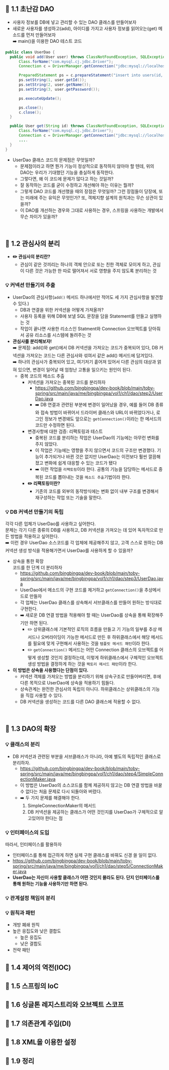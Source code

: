 ## 🌱 1.1 초난감 DAO
* 사용자 정보를 DB에 넣고 관리할 수 있는 DAO 클래스를 만들어보자
* 새로운 사용자를 생성하고(add), 아이디를 가지고 사용자 정보를 읽어오는(get) 메소드를 먼저 만들어보자   
  ➡️ main()을 이용한 DAO 테스트 코드
```java
public class UserDao {
  public void add(User user) throws ClassNotFoundException, SQLException {
      Class.forName("com.mysql.cj.jdbc.Driver");
      Connection c = DriverManager.getConnection("jdbc:mysql://localhost:13306/springbook?characterEncoding=UTF-8", "spring", "book");

      PreparedStatement ps = c.prepareStatement("insert into users(id, name, password) values(?,?,?)");
      ps.setString(1, user.getId());
      ps.setString(2, user.getName());
      ps.setString(3, user.getPassword());

      ps.executeUpdate();

      ps.close();
      c.close();
  }

  public User get(String id) throws ClassNotFoundException, SQLException {
      Class.forName("com.mysql.cj.jdbc.Driver");
      Connection c = DriverManager.getConnection("jdbc:mysql://localhost:13306/springbook?characterEncoding=UTF-8", "spring", "book");
      ....
  }
}
```
  * UserDao 클래스 코드의 문제점은 무엇일까?
    * 문제점이라고 하면 뭔가 기능이 정상적으로 동작하지 않아야 할 텐데, 위의 DAO는 우리가 기대했던 기능을 충실하게 동작한다.
    * 그렇다면, 왜 이 코드에 문제가 많다고 하는 것일까?
    * 잘 동작하는 코드를 굳이 수정하고 개선해야 하는 이유는 뭘까?
    * 그렇게 DAO 코드를 개선했을 때의 장점은 무엇일까? 그런 장점들이 당장에, 또는 미래에 주는 유익은 무엇인가? 또, 객체지향 설계의 원칙과는 무슨 상관이 있을까?
    * 이 DAO를 개선하는 경우와 그대로 사용하는 경우, 스프링을 사용하는 개발에서 무슨 차이가 있을까?
</br>

## 🌱 1.2 관심사의 분리
* **✏️ 관심사의 분리란?**
  * 관심이 같은 것끼리는 하나의 객체 안으로 또는 친한 객체로 모이게 하고, 관심이 다른 것은 가능한 한 따로 떨어져서 서로 영향을 주지 않도록 분리하는 것

### 💡 커넥션 만들기의 추출
* UserDao의 관심사항(`add()` 메서드 하나에서만 적어도 세 가지 관심사항을 발견할 수 있다.)
  * DB과 연결을 위한 커넥션을 어떻게 가져올까?
  * 사용자 등록을 위해 DB에 보낼 SQL 문장을 담을 Statement를 만들고 실행하는 것
  * 작업이 끝나면 사용한 리소스인 Statment와 Connection 오브젝트를 닫아줘서 공유 리소스를 시스템에 돌려주는 것
* **관심사를 분리해보자!**   
  ➡️ 문제점: add()와 get()에서 DB 커넥션을 가져오는 코드가 중복되어 있다, DB 커넥션을 가져오는 코드는 다른 관심사와 섞여서 같은 add() 메서드에 담겨있다.   
  ➡️ 하나의 관심사가 중복되어 있고, 여기저기 흩어져 있어서 다른 관심의 대상과 얽혀 있으면, 변경이 일어날 때 엄청난 고통을 일으키는 원인이 된다.   
  * 중복 코드의 메소드 추출
    * 커넥션을 가져오는 중복된 코드를 분리하자
      * https://github.com/bingbingpa/dev-book/blob/main/toby-spring/src/main/java/me/bingbingpa/vol1/ch1/dao/step2/UserDao.java
      * ➡️ DB 연결과 관련된 부분에 변경이 일어났을 경우, 예를 들어 DB 종류와 접속 방법이 바뀌어서 드라이버 클래스와 URL이 바뀌었다거나, 로그인 정보가 변경돼도 앞으로는 `getConnection()`이라는 한 메서드의 코드만 수정하면 된다.
    * 변경사항에 대한 검증: 리팩토링과 테스트
      * 중복된 코드를 분리하는 작업은 UserDao의 기능에는 아무런 변화를 주지 않았다.
      * 이 작업은 기능에는 영향을 주지 않으면서 코드의 구조만 변경했다. 기능이 추가되거나 바뀐 것은 없지만 UserDao는 이전보다 훨씬 깔끔해졌고 변화에 쉽게 대응할 수 있는 코드가 됐다
      * ➡️ 이런 작업을 `리팩토링`이라 한다. 공통의 기능을 담당하는 메서드로 중복된 코드를 뽑아내는 것을 `메소드 추출`기법이라 한다.
    * **✏️ 리팩토링이란?**
      * 기존의 코드를 외부의 동작방식에는 변화 없이 내부 구조를 변경해서 재구성하는 작업 또는 기술을 말한다.
### 💡 DB 커넥션 만들기의 독립
각각 다른 업체가  UserDao를 사용하고 싶어한다.   
문제는 각기 다른 종류의 DB를 사용하고, DB 커넥션을 가져오는 데 있어 독자적으로 만든 방법을 적용하고 싶어한다.   
➡️ 이런 경우 UserDao 소스코드를 각 업체에 제공해주지 않고, 고객 스스로 원하는 DB 커넥션 생성 방식을 적용해가면서 UserDao를 사용하게 할 수 있을까?
* 상속을 통한 확장   
  코드를 한 단계 더 분리하자
  * https://github.com/bingbingpa/dev-book/blob/main/toby-spring/src/main/java/me/bingbingpa/vol1/ch1/dao/step3/UserDao.java
  * UserDao에서 메소드의 구현 코드를 제거하고 `getConnection()`을 추상메서드로 만들자
  * 각 업체는 UserDao 클래스를 상속해서 서브클래스를 만들어 원하는 방식대로 구현한다.
  * ➡️ 새로운 DB 연결 방법을 적용해야 할 때는 UserDao를 상속을 통해 확장해주기만 하면 된다.
    * ✏️ 상위클래스에 기본적인 로직의 흐름을 만들고 기 기능의 일부를 추상 메서드나 오버라이딩이 가능한 메서드로 만든 후 하위클래스에서 해당 메서드를 필요에 맞게 구현해서 사용하는 것을 `템플릿 메서드 패턴`이라 한다.
    * ✏️ `getConnection()` 메서드는 어떤 Connection 클래스의 오브젝트를 어떻게 생성할 것인지 결정하는데, 이렇게 하위클래스에서 구체적인 오브젝트 생성 방법을 결정하게 하는 것을 `팩토리 메서드 패턴`이라 한다.
* **이 방법은 상속을 사용했다는 단점이 있다.**
  * 커넥션 객체를 가져오는 방법을 분리하기 위해 상속구조로 만들어버리면, 후에 다른 목적으로 UserDao에 상속을 적용하기 힘들다.
  * 상속관계는 완전한 관심사의 독립이 아니다. 하위클래스는 상위클래스의 기능을 직접 사용할 수 있다.
  * DB 커넥션을 생성하는 코드를 다른 DAO 클래스에 적용할 수 없다.
</br>

## 🌱 1.3 DAO의 확장
### 💡 클래스의 분리
* DB 커넥션과 관련된 부분을 서브클래스가 아니라, 아예 별도의 독립적인 클래스로 분리하자.
  * https://github.com/bingbingpa/dev-book/blob/main/toby-spring/src/main/java/me/bingbingpa/vol1/ch1/dao/step4/SimpleConnectionMaker.java
  * 이 방법은 UserDao의 소스코드를 함께 제공하지 않고는 DB 연결 방법을 바꿀 수 없다는 처음 문제로 다시 되돌아와 버렸다.
  * ➡️ 두 가지 문제를 해결해야 한다.
    1. SimpleConnectionMaker의 메서드
    2. DB 커넥션을 제공하는 클래스가 어떤 것인지를 UserDao가 구체적으로 알고있어야 한다는 점
### 💡 인터페이스의 도입
따라서, 인터페이스를 활용하자
* 인터페이스를 통해 접근하게 하면 실제 구현 클래스를 바꿔도 신경 쓸 일이 없다.
* https://github.com/bingbingpa/dev-book/blob/main/toby-spring/src/main/java/me/bingbingpa/vol1/ch1/dao/step5/ConnectionMaker.java
* **UserDao는 자신이 사용할 클래스가 어떤 것인지 몰라도 된다. 단지 인터페이스를 통해 원하는 기능을 사용하기만 하면 된다.**
### 💡 관계설정 책임의 분리
### 💡 원칙과 패턴
* 개방 폐쇄 원칙
* 높은 응집도와 낮은 결합도
  * 높은 응집도
  * 낮은 결합도
* 전략 패턴

## 🌱 1.4 제어의 역전(IOC)

## 🌱 1.5 스프링의 IoC

## 🌱 1.6 싱글톤 레지스트리와 오브젝트 스코프

## 🌱 1.7 의존관계 주입(DI)

## 🌱 1.8 XML을 이용한 설정

## 🌱 1.9 정리
